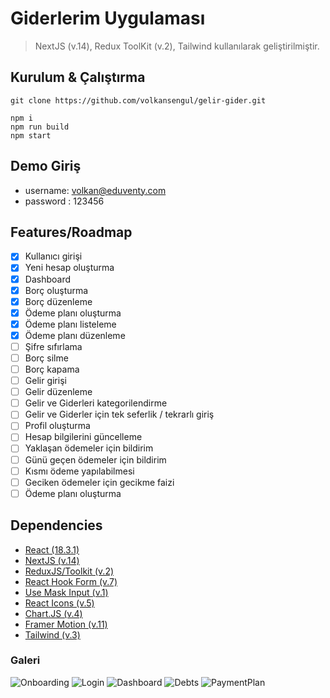 # Giderlerim Uygulaması

> NextJS (v.14), Redux ToolKit (v.2), Tailwind kullanılarak geliştirilmiştir.

## Kurulum & Çalıştırma

```
git clone https://github.com/volkansengul/gelir-gider.git

npm i
npm run build
npm start
```

## Demo Giriş

-   username: volkan@eduventy.com
-   password : 123456

## Features/Roadmap

-   [x] Kullanıcı girişi
-   [x] Yeni hesap oluşturma
-   [x] Dashboard
-   [x] Borç oluşturma
-   [x] Borç düzenleme
-   [x] Ödeme planı oluşturma
-   [x] Ödeme planı listeleme
-   [x] Ödeme planı düzenleme
-   [ ] Şifre sıfırlama
-   [ ] Borç silme
-   [ ] Borç kapama
-   [ ] Gelir girişi
-   [ ] Gelir düzenleme
-   [ ] Gelir ve Giderleri kategorilendirme
-   [ ] Gelir ve Giderler için tek seferlik / tekrarlı giriş
-   [ ] Profil oluşturma
-   [ ] Hesap bilgilerini güncelleme
-   [ ] Yaklaşan ödemeler için bildirim
-   [ ] Günü geçen ödemeler için bildirim
-   [ ] Kısmı ödeme yapılabilmesi
-   [ ] Geciken ödemeler için gecikme faizi
-   [ ] Ödeme planı oluşturma

## Dependencies

-   [React (18.3.1)](https://www.npmjs.com/package/react)
-   [NextJS (v.14)](https://www.npmjs.com/package/next)
-   [ReduxJS/Toolkit (v.2)](https://www.npmjs.com/package/@reduxjs/toolkit)
-   [React Hook Form (v.7)](https://www.npmjs.com/package/react-hook-form)
-   [Use Mask Input (v.1)](https://www.npmjs.com/package/use-mask-input)
-   [React Icons (v.5)](https://www.npmjs.com/package/react-icons)
-   [Chart.JS (v.4)](https://www.npmjs.com/package/chart.js)
-   [Framer Motion (v.11)](https://www.npmjs.com/package/framer-motion)
-   [Tailwind (v.3)](https://www.npmjs.com/package/tailwindcss)

### Galeri

![Onboarding](https://raw.githubusercontent.com/volkansengul/gelir-gider/main/public/assets/screenshots/1.jpg)
![Login](https://raw.githubusercontent.com/volkansengul/gelir-gider/main/public/assets/screenshots/2.jpg)
![Dashboard](https://raw.githubusercontent.com/volkansengul/gelir-gider/main/public/assets/screenshots/3.jpg)
![Debts](https://raw.githubusercontent.com/volkansengul/gelir-gider/main/public/assets/screenshots/4.jpg)
![PaymentPlan](https://raw.githubusercontent.com/volkansengul/gelir-gider/main/public/assets/screenshots/5.jpg)
